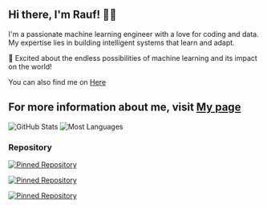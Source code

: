 ## Hi there, I'm Rauf! 👋🏼

I'm a passionate machine learning engineer with a love for coding and data. My expertise lies in building intelligent systems that learn and adapt. 

🚀 Excited about the endless possibilities of machine learning and its impact on the world!

You can also find me on [Here](https://bento.me/rauf) 

For more information about me, visit [My page](https://doin-somethin-raufs-projects-c9139f72.vercel.app/)
---
<!--
![GitHub Stats](https://github-readme-stats.vercel.app/api?username=Raufjatoi&count_private=true&show_icons=true&theme=cobalt&hide=contribs)
![Most used Languages](https://github-readme-stats.vercel.app/api/top-langs/?username=Raufjatoi&layout=compact&theme=cobalt)

![GitHub Stats](https://github-readme-stats.vercel.app/api?username=Raufjatoi&count_private=true&show_icons=true&theme=radical&hide=contribs)
![Most used Languages](https://github-readme-stats.vercel.app/api/top-langs/?username=Raufjatoi&layout=compact&theme=radical)

![GitHub Stats](https://github-readme-stats.vercel.app/api?username=Raufjatoi&count_private=true&show_icons=true&theme=nightowl&hide=contribs)
![Most Languages](https://github-readme-stats.vercel.app/api/top-langs/?username=Raufjatoi&layout=compact&theme=nightowl)

![Your GitHub Stats](https://github-readme-stats.vercel.app/api?username=Raufjatoi&count_private=true&show_icons=true&theme=dark&hide=contribs&custom_title=My%20GitHub%20Stats&bg_color=000033&title_color=0000FF&text_color=0000FF&icon_color=0000FF)
![Your GitHub Stats](https://github-readme-stats.vercel.app/api?username=Raufjatoi&count_private=true&show_icons=true&theme=dark&hide=contribs&custom_title=My%20GitHub%20Stats&bg_color=000000&title_color=0000FF&text_color=0000FF&icon_color=0000FF)

![Your GitHub Stats](https://github-readme-stats.vercel.app/api?username=Raufjatoi&count_private=true&show_icons=true&theme=dark&hide=contribs&custom_title=My%20GitHub%20Stats&bg_color=1A1B27&title_color=0000FF&text_color=0000FF&icon_color=0000FF)
-->
![GitHub Stats](https://github-readme-stats.vercel.app/api?username=Raufjatoi&count_private=true&show_icons=true&theme=dark&hide=contribs)
![Most Languages](https://github-readme-stats.vercel.app/api/top-langs/?username=Raufjatoi&layout=compact&theme=dark)


### Repository

[![Pinned Repository](https://github-readme-stats.vercel.app/api/pin/?username=Raufjatoi&repo=Multi-domain-price-estimator&theme=dark)](https://github.com/Raufjatoi/Multi-domain-price-estimator)

[![Pinned Repository](https://github-readme-stats.vercel.app/api/pin/?username=Raufjatoi&repo=Mini-clyde&theme=dark)](https://github.com/Raufjatoi/Mini-clyde)

[![Pinned Repository](https://github-readme-stats.vercel.app/api/pin/?username=Raufjatoi&repo=Ruf&theme=dark)](https://github.com/Raufjatoi/Ruf)
<!--
[![Pinned Repository](https://github-readme-stats.vercel.app/api/pin/?username=Raufjatoi&repo=Multi-domain-price-estimator&theme=nightowl)](https://github.com/Raufjatoi/Multi-domain-price-estimator)

[![Pinned Repository](https://github-readme-stats.vercel.app/api/pin/?username=Raufjatoi&repo=Mini-clyde&theme=nightowl)](https://github.com/Raufjatoi/Mini-clyde)

[![Pinned Repository](https://github-readme-stats.vercel.app/api/pin/?username=Raufjatoi&repo=Ruf&theme=nightowl)](https://github.com/Raufjatoi/Ruf)
-->




